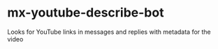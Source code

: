 # mx-youtube-describe-bot
Looks for YouTube links in messages and replies with metadata for the video
